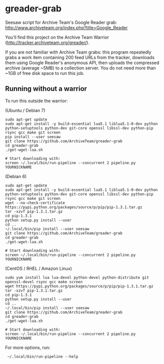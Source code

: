 greader-grab
============

Seesaw script for Archive Team's Google Reader grab: http://www.archiveteam.org/index.php?title=Google_Reader

You'll find this project on the Archive Team Warrior (http://tracker.archiveteam.org/greader/).

If you are not familiar with Archive Team grabs: this program repeatedly grabs a work item
containing 200 feed URLs from the tracker, downloads them using Google Reader's
anonymous API, then uploads the compressed archive (average ~5MB) to a collection
server.  You do not need more than ~1GB of free disk space to run this job.


Running without a warrior
-------------------------

To run this outside the warrior:

(Ubuntu / Debian 7)

    sudo apt-get update
    sudo apt-get install -y build-essential lua5.1 liblua5.1-0-dev python python-setuptools python-dev git-core openssl libssl-dev python-pip rsync gcc make git screen
    pip install --user seesaw
    git clone https://github.com/ArchiveTeam/greader-grab
    cd greader-grab
    ./get-wget-lua.sh
    
    # Start downloading with:
    screen ~/.local/bin/run-pipeline --concurrent 2 pipeline.py YOURNICKNAME

(Debian 6)

    sudo apt-get update
    sudo apt-get install -y build-essential lua5.1 liblua5.1-0-dev python python-setuptools python-dev git-core openssl libssl-dev python-pip rsync gcc make git screen
    wget --no-check-certificate https://pypi.python.org/packages/source/p/pip/pip-1.3.1.tar.gz
    tar -xzvf pip-1.3.1.tar.gz
    cd pip-1.3.1
    python setup.py install --user
    cd ..
    ~/.local/bin/pip install --user seesaw
    git clone https://github.com/ArchiveTeam/greader-grab
    cd greader-grab
    ./get-wget-lua.sh

    # Start downloading with:
    screen ~/.local/bin/run-pipeline --concurrent 2 pipeline.py YOURNICKNAME

(CentOS / RHEL / Amazon Linux)

    sudo yum install lua lua-devel python-devel python-distribute git openssl-devel rsync gcc make screen
    wget https://pypi.python.org/packages/source/p/pip/pip-1.3.1.tar.gz
    tar -xzvf pip-1.3.1.tar.gz
    cd pip-1.3.1
    python setup.py install --user
    cd ..
    ~/.local/bin/pip install --user seesaw
    git clone https://github.com/ArchiveTeam/greader-grab
    cd greader-grab
    ./get-wget-lua.sh

    # Start downloading with:
    screen ~/.local/bin/run-pipeline --concurrent 2 pipeline.py YOURNICKNAME

For more options, run:

     ~/.local/bin/run-pipeline --help

